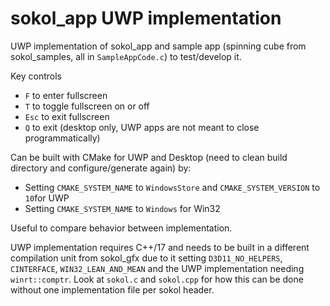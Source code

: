 # sokol_app UWP implementation

UWP implementation of sokol_app and sample app (spinning cube from sokol_samples, all in `SampleAppCode.c`) to test/develop it.

Key controls

- `F` to enter fullscreen
- `T` to toggle fullscreen on or off
- `Esc` to exit fullscreen
- `Q` to exit (desktop only, UWP apps are not meant to close programmatically)

Can be built with CMake for UWP and Desktop (need to clean build directory and configure/generate again) by:

- Setting `CMAKE_SYSTEM_NAME` to `WindowsStore` and `CMAKE_SYSTEM_VERSION` to `10`for UWP
- Setting `CMAKE_SYSTEM_NAME` to `Windows` for Win32

Useful to compare behavior between implementation.

UWP implementation requires C++/17 and needs to be built in a different compilation unit from sokol_gfx due to it setting `D3D11_NO_HELPERS`, `CINTERFACE`, `WIN32_LEAN_AND_MEAN` and the UWP implementation needing `winrt::comptr`. Look at `sokol.c` and `sokol.cpp` for how this can be done without one implementation file per sokol header.
